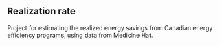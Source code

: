 ## Realization rate

Project for estimating the realized energy savings from Canadian energy efficiency programs, using data from Medicine Hat.
